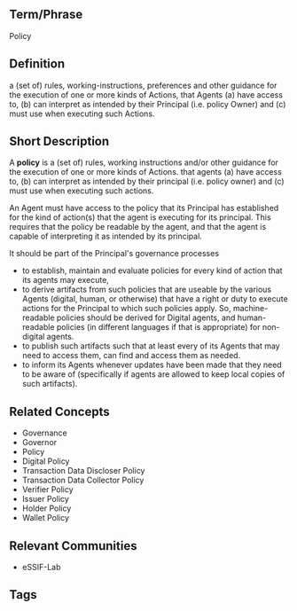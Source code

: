 ## Term/Phrase
Policy

## Definition
a (set of) rules, working-instructions, preferences and other guidance for the execution of one or more kinds of Actions, that Agents (a) have access to, (b) can interpret as intended by their Principal (i.e. policy Owner) and (c) must use when executing such Actions.

## Short Description
A **policy** is a (set of) rules, working instructions and/or other guidance for the execution of one or more kinds of Actions.  that agents (a) have access to, (b) can interpret as intended by their principal (i.e. policy owner) and (c) must use when executing such actions.

An Agent must have access to the policy that its Principal has established for the kind of action(s) that the agent is executing for its principal. This requires that the policy be readable by the agent, and that the agent is capable of interpreting it as intended by its principal.

It should be part of the Principal's governance processes 

- to establish, maintain and evaluate policies for every kind of action that its agents may execute, 
- to derive artifacts from such policies that are useable by the various Agents (digital, human, or otherwise) that have a right or duty to execute actions for the Principal to which such policies apply. So, machine-readable policies should be derived for Digital agents, and human-readable policies (in different languages if that is appropriate) for non-digital agents. 
- to publish such artifacts such that at least every of its Agents that may need to access them, can find and access them as needed.
- to inform its Agents whenever updates have been made that they need to be aware of (specifically if agents are allowed to keep local copies of such artifacts).

## Related Concepts
- Governance
- Governor
- Policy
- Digital Policy
- Transaction Data Discloser Policy
- Transaction Data Collector Policy
- Verifier Policy
- Issuer Policy
- Holder Policy
- Wallet Policy
## Relevant Communities
- eSSIF-Lab

## Tags

